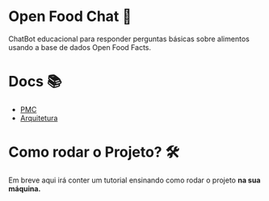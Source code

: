 # Open Food Chat 🍔
ChatBot educacional para responder perguntas básicas sobre alimentos usando a base de dados Open Food Facts.

# Docs 📚

- [PMC](./docs/pmc.md)
- [Arquitetura](./docs/architeture.md)

# 
# Como rodar o Projeto? 🛠️

Em breve aqui irá conter um tutorial ensinando como rodar o projeto **na sua máquina.**
